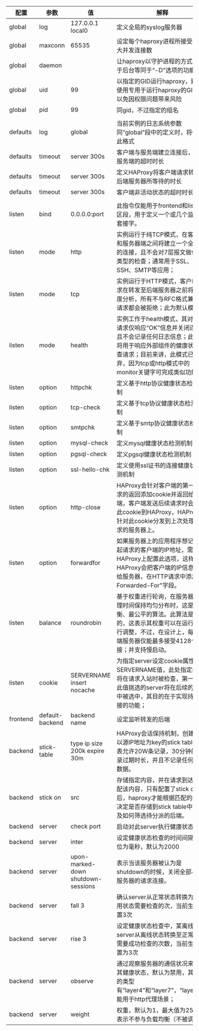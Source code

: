 | 配置  | 参数  | 值   | 解释  |
| ------------ | ------------ | ------------ | ------------ |
| global  |  log |  127.0.0.1 local0 | 定义全局的syslog服务器  |
| global  | maxconn  | 65535  |  设定每个haproxy进程所接受的最大并发连接数 |
| global  | daemon  |   | 让haproxy以守护进程的方式工作于后台等同于“-D”选项的功能  |
| global  | uid  | 99  | 以指定的GID运行haproxy，建议使用专用于运行haproxy的GID，以免因权限问题带来风险  |
| global  | pid  | 99  | 同gid，不过指定的组名  |
|   |   |   |   |
| defaults  |log   | global  | 当前实例的日志系统参数同”global”段中的定义时，将使用此格式  |
| defaults  | timeout  | server 300s  |  客户端与服务端建立连接后，等待服务端的超时时长 |
|defaults   |timeout   | server 300s  |  定义HAProxy将客户端请求转发至后端服务器所等待的时长 |
| defaults  | timeout  | server 300s  |  客户端非活动状态的超时时长 |
|   |   |   |   |
| listen  | bind  | 0.0.0.0:port  |  此指令仅能用于frontend和listen区段，用于定义一个或几个监听的套接字。 |
| listen  |  mode | http  | 实例运行于纯TCP模式，在客户端和服务器端之间将建立一个全双工的连接，且不会对7层报文做任何类型的检查；通常用于SSL、SSH、SMTP等应用；  |
| listen  |  mode |  tcp | 实例运行于HTTP模式，客户端请求在转发至后端服务器之前将被深度分析，所有不与RFC格式兼容的请求都会被拒绝；此为默认模式；  |
| listen  |  mode | health  | 实例工作于health模式，其对入站请求仅响应“OK”信息并关闭连接，且不会记录任何日志信息；此模式将用于响应外部组件的健康状态检查请求；目前来讲，此模式已经废弃，因为tcp或http模式中的monitor关键字可完成类似功能；  |
| listen  |  option | httpchk  | 定义基于http协议健康状态检测机制  |
| listen  |  option | tcp-check  | 定义基于tcp协议健康状态检测机制  |
| listen  |  option | smtpchk  |  定义基于smtp协议健康状态检测机制 |
| listen  | option  | mysql-check  | 定义mysql健康状态检测机制  |
| listen  |  option | pgsql-check  | 定义pgsql健康状态检测机制  |
| listen  | option  | ssl-hello-chk  | 定义使用ssl证书的连接健康状态检测机制  |
| listen  |  option | http-close  | HAProxy会针对客户端的第一条请求的返回添加cookie并返回给客户端，客户端发送后续请求时会发送此cookie到HAProxy，HAProxy会针对此cookie分发到上次处理此请求的服务器上。  |
| listen  |  option |  forwardfor | 如果服务器上的应用程序想记录发起请求的客户端的IP地址，需要在HAProxy上配置此选项，这样HAProxy会把客户端的IP信息发送给服务器，在HTTP请求中添加"X-Forwarded-For"字段。  |
|  listen |  balance | roundrobin  |  基于权重进行轮询，在服务器的处理时间保持均匀分布时，这是最平衡、最公平的算法。此算法是动态的，这表示其权重可以在运行时进行调整，不过，在设计上，每个后端服务器仅能最多接受4128个连接；并支持慢启动。 |
|  listen |  cookie |  SERVERNAME insert nocache | 为指定server设定cookie属性名为SERVERNAME值，此处指定的值将在请求入站时被检查，第一次为此值挑选的server将在后续的请求中被选中，其目的在于实现持久连接的功能；  |
|  frontend | default-backend  |  backend name |  设定监听转发的后端 |
| backend  | stick-table  |  type ip size 200k expire 30m | HAProxy会话保持机制，创建一个以源IP地址为key的stick table，该表允许20W条记录，30分钟的记录过期时长，并且不记录任何额外数据。  |
| backend  |  stick on | src  | 存储指定内容，并在请求到达时匹配该内容，只有配置了stick on后，haproxy才能根据匹配的结果决定是否存储到stick table中，以及如何筛选待分派的后端。  |
|backend   | server  | check port  | 启动对此server执行健康状态检查  |
| backend  | server  | inter  |设定健康状态检查的时间间隔，单位为毫秒，默认为2000   |
| backend  |  server | upon-marked-down shutdown-sessions  | 表示当该服务器被认为是 shutdown的时候，关闭全部与该服务器的请求连接。  |
|backend   | server  |fall 3   | 确认server从正常状态转换为不可用状态需要检查的次，当前生产配置3次  |
| backend  | server  | rise 3  |  设定健康状态检查中，某离线的server从离线状态转换至正常状态需要成功检查的次数，当前生产配置为3次 |
|  backend | server  |  observe <mode> | 通过观察服务器的通信状况来判定其健康状态，默认为禁用，其支持的类型有“layer4”和“layer7”，“layer7”仅能用于http代理场景；  |
| backend  | server  |  weight <value> | 权重，默认为1，最大值为256，0表示不参与负载均衡（不被调度）  |